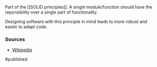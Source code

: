 
Part of the [[SOLID principles]]. A single module/function should have the reponsibility over a single part of functionality.

Designing software with this principle in mind leads to more robust and easier to adapt code.

### Sources
- [Wikipedia](https://en.wikipedia.org/wiki/Single-responsibility_principle)

#published